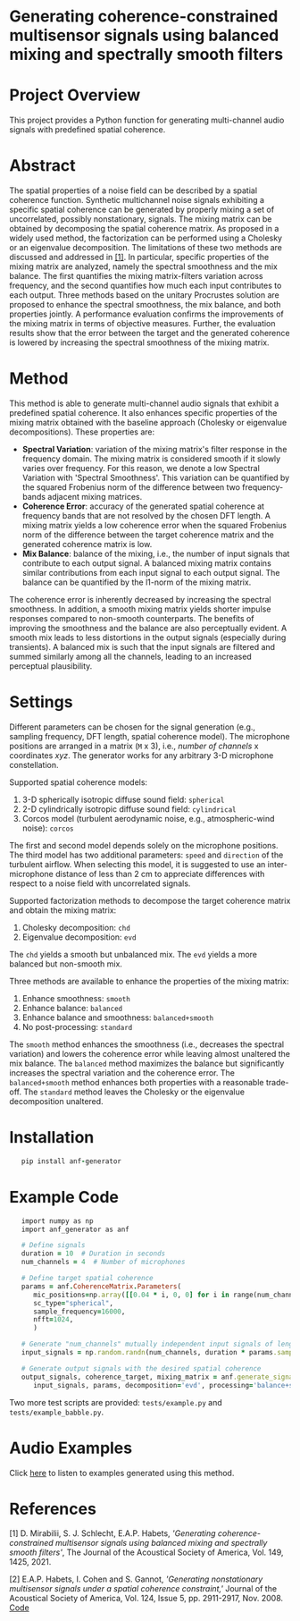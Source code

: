 # **Generating coherence-constrained multisensor signals using balanced mixing and spectrally smooth filters**

Project Overview
====================
This project provides a Python function for generating multi-channel audio signals with predefined spatial coherence.

Abstract
====================

The spatial properties of a noise field can be described by a spatial coherence function. Synthetic multichannel noise signals exhibiting a specific spatial coherence can be generated by properly mixing a set of uncorrelated, possibly nonstationary, signals. The mixing matrix can be obtained by decomposing the spatial coherence matrix. As proposed in a widely used method, the factorization can be performed using a Cholesky or an eigenvalue decomposition. The limitations of these two methods are discussed and addressed in [[1]](#1). In particular, specific properties of the mixing matrix are analyzed, namely the spectral smoothness and the mix balance. The first quantifies the mixing matrix-filters variation across frequency, and the second quantifies how much each input contributes to each output. Three methods based on the unitary Procrustes solution are proposed to enhance the spectral smoothness, the mix balance, and both properties jointly. A performance evaluation confirms the improvements of the mixing matrix in terms of objective measures. Further, the evaluation results show that the error between the target and the generated coherence is lowered by increasing the spectral smoothness of the mixing matrix.

Method
====================

This method is able to generate multi-channel audio signals that exhibit a predefined spatial coherence. It also enhances specific properties of the mixing matrix obtained with the baseline approach (Cholesky or eigenvalue decompositions). These properties are:<br/> 

- **Spectral Variation**: variation of the mixing matrix's filter response in the frequency domain. The mixing matrix is considered smooth if it slowly varies over frequency. For this reason, we denote a low Spectral Variation with 'Spectral Smoothness'. This variation can be quantified by the squared Frobenius norm of the difference between two frequency-bands adjacent mixing matrices. 
- **Coherence Error**: accuracy of the generated spatial coherence at frequency bands that are not resolved by the chosen DFT length. A mixing matrix yields a low coherence error when the squared Frobenius norm of the difference between the target coherence matrix and the generated coherence matrix is low.
- **Mix Balance**: balance of the mixing, i.e., the number of input signals that contribute to each output signal. A balanced mixing matrix contains similar contributions from each input signal to each output signal. The balance can be quantified by the l1-norm of the mixing matrix.

The coherence error is inherently decreased by increasing the spectral smoothness. In addition, a smooth mixing matrix yields shorter impulse responses compared to non-smooth counterparts. The benefits of improving the smoothness and the balance are also perceptually evident. A smooth mix leads to less distortions in the output signals (especially during transients). A balanced mix is such that the input signals are filtered and summed similarly among all the channels, leading to an increased perceptual plausibility.

Settings
====================
Different parameters can be chosen for the signal generation (e.g., sampling frequency, DFT length, spatial coherence model). The microphone positions are arranged in a matrix (`M` x 3), i.e., *number of channels* x coordinates *xyz*. The generator works for any arbitrary 3-D microphone constellation.

Supported spatial coherence models:<br/> 
1. 3-D spherically isotropic diffuse sound field: `spherical`
2. 2-D cylindrically isotropic diffuse sound field: `cylindrical`
3. Corcos model (turbulent aerodynamic noise, e.g., atmospheric-wind noise): `corcos`

The first and second model depends solely on the microphone positions. The third model has two additional parameters: `speed` and `direction` of the turbulent airflow. When selecting this model, it is suggested to use an inter-microphone distance of less than 2 cm to appreciate differences with respect to a noise field with uncorrelated signals. 

Supported factorization methods to decompose the target coherence matrix and obtain the mixing matrix:
1. Cholesky decomposition: `chd`
2. Eigenvalue decomposition: `evd`

The `chd` yields a smooth but unbalanced mix. The `evd` yields a more balanced but non-smooth mix. 

Three methods are available to enhance the properties of the mixing matrix:
1. Enhance smoothness: `smooth`
2. Enhance balance: `balanced`
3. Enhance balance and smoothness: `balanced+smooth`
4. No post-processing: `standard`

The `smooth` method enhances the smoothness (i.e., decreases the spectral variation) and lowers the coherence error while leaving almost unaltered the mix balance. The `balanced` method maximizes the balance but significantly increases the spectral variation and the coherence error. The `balanced+smooth` method enhances both properties with a reasonable trade-off. The `standard` method leaves the Cholesky or the eigenvalue decomposition unaltered.

Installation
====================
```ruby
   pip install anf-generator
```

Example Code
====================
```ruby
   import numpy as np
   import anf_generator as anf

   # Define signals
   duration = 10  # Duration in seconds
   num_channels = 4  # Number of microphones

   # Define target spatial coherence
   params = anf.CoherenceMatrix.Parameters(
      mic_positions=np.array([[0.04 * i, 0, 0] for i in range(num_channels)]),
      sc_type="spherical",
      sample_frequency=16000,
      nfft=1024,
      )

   # Generate "num_channels" mutually independent input signals of length "duration"
   input_signals = np.random.randn(num_channels, duration * params.sample_frequency)

   # Generate output signals with the desired spatial coherence
   output_signals, coherence_target, mixing_matrix = anf.generate_signals(
      input_signals, params, decomposition='evd', processing='balance+smooth')
```

Two more test scripts are provided: `tests/example.py` and `tests/example_babble.py`.

Audio Examples
====================
Click [here](https://www.audiolabs-erlangen.de/resources/2020-JASA-CCR) to listen to examples generated using this method.

References
====================
<a id="1">[1]</a> D. Mirabilii, S. J. Schlecht, E.A.P. Habets, *'Generating coherence-constrained multisensor signals using balanced mixing and spectrally smooth filters'*, The Journal of the Acoustical Society of America, Vol. 149, 1425, 2021.

<a id="2">[2]</a> E.A.P. Habets, I. Cohen and S. Gannot, *'Generating nonstationary multisensor signals under a spatial coherence constraint,'* Journal of the Acoustical Society of America, Vol. 124, Issue 5, pp. 2911-2917, Nov. 2008. [Code](https://github.com/ehabets/ANF-Generator)